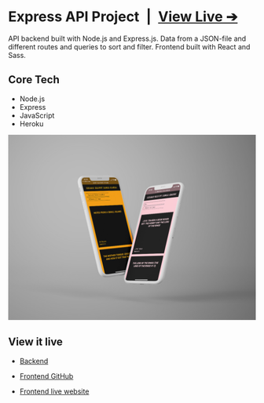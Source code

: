 # Express API Project&ensp;|&ensp;[View Live &#10132;](https://hello-happy-books.netlify.app/)

API backend built with Node.js and Express.js. Data from a JSON-file and different routes and queries to sort and filter. Frontend built with React and Sass.

## Core Tech

- Node.js
- Express
- JavaScript
- Heroku

![Mockup](mockup.jpg)

## View it live

- [Backend](https://books-express.herokuapp.com)

- [Frontend GitHub](https://github.com/jonnaru/books-frontend)
- [Frontend live website](https://hello-happy-books.netlify.app/)
